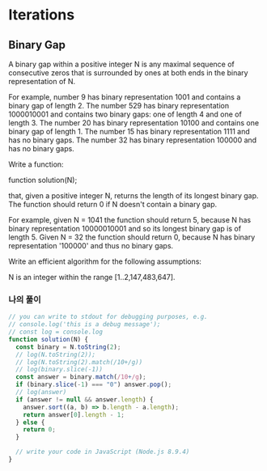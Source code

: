 # Iterations

## Binary Gap

A binary gap within a positive integer N is any maximal sequence of consecutive zeros that is surrounded by ones at both ends in the binary representation of N.

For example, number 9 has binary representation 1001 and contains a binary gap of length 2. The number 529 has binary representation 1000010001 and contains two binary gaps: one of length 4 and one of length 3. The number 20 has binary representation 10100 and contains one binary gap of length 1. The number 15 has binary representation 1111 and has no binary gaps. The number 32 has binary representation 100000 and has no binary gaps.

Write a function:

function solution(N);

that, given a positive integer N, returns the length of its longest binary gap. The function should return 0 if N doesn't contain a binary gap.

For example, given N = 1041 the function should return 5, because N has binary representation 10000010001 and so its longest binary gap is of length 5. Given N = 32 the function should return 0, because N has binary representation '100000' and thus no binary gaps.

Write an efficient algorithm for the following assumptions:

N is an integer within the range [1..2,147,483,647].

### 나의 풀이

```js
// you can write to stdout for debugging purposes, e.g.
// console.log('this is a debug message');
// const log = console.log
function solution(N) {
  const binary = N.toString(2);
  // log(N.toString(2));
  // log(N.toString(2).match(/10+/g))
  // log(binary.slice(-1))
  const answer = binary.match(/10+/g);
  if (binary.slice(-1) === "0") answer.pop();
  // log(answer)
  if (answer != null && answer.length) {
    answer.sort((a, b) => b.length - a.length);
    return answer[0].length - 1;
  } else {
    return 0;
  }

  // write your code in JavaScript (Node.js 8.9.4)
}
```
